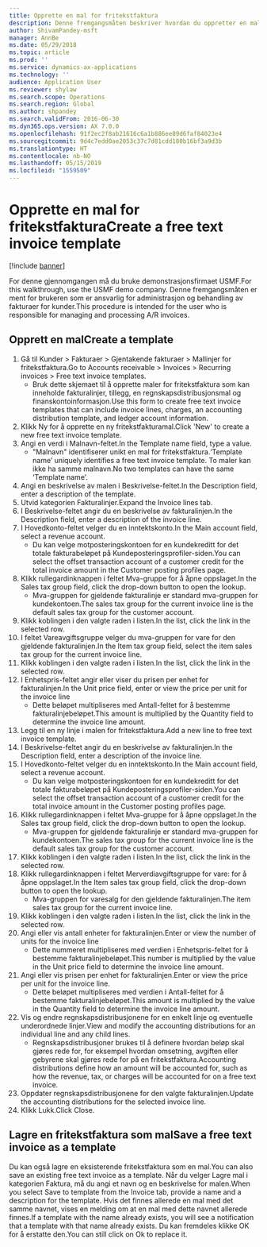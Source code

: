 ```yaml
---
title: Opprette en mal for fritekstfaktura
description: Denne fremgangsmåten beskriver hvordan du oppretter en mal for fritekstkundefaktura.
author: ShivamPandey-msft
manager: AnnBe
ms.date: 05/29/2018
ms.topic: article
ms.prod: ''
ms.service: dynamics-ax-applications
ms.technology: ''
audience: Application User
ms.reviewer: shylaw
ms.search.scope: Operations
ms.search.region: Global
ms.author: shpandey
ms.search.validFrom: 2016-06-30
ms.dyn365.ops.version: AX 7.0.0
ms.openlocfilehash: 91f2ec2f8ab21616c6a1b886ee89d6faf84023e4
ms.sourcegitcommit: 9d4c7edd0ae2053c37c7d81cdd180b16bf3a9d3b
ms.translationtype: HT
ms.contentlocale: nb-NO
ms.lasthandoff: 05/15/2019
ms.locfileid: "1559509"
---
```

# <a name="create-a-free-text-invoice-template"></a><span data-ttu-id="7fed9-103">Opprette en mal for fritekstfaktura</span><span class="sxs-lookup"><span data-stu-id="7fed9-103">Create a free text invoice template</span></span>

[!include [banner](../includes/banner.md)]

<span data-ttu-id="7fed9-104">For denne gjennomgangen må du bruke demonstrasjonsfirmaet USMF.</span><span class="sxs-lookup"><span data-stu-id="7fed9-104">For this walkthrough, use the USMF demo company.</span></span> <span data-ttu-id="7fed9-105">Denne fremgangsmåten er ment for brukeren som er ansvarlig for administrasjon og behandling av fakturaer for kunder.</span><span class="sxs-lookup"><span data-stu-id="7fed9-105">This procedure is intended for the user who is responsible for managing and processing A/R invoices.</span></span>

## <a name="create-a-template"></a><span data-ttu-id="7fed9-106">Opprett en mal</span><span class="sxs-lookup"><span data-stu-id="7fed9-106">Create a template</span></span>

1. <span data-ttu-id="7fed9-107">Gå til Kunder > Fakturaer > Gjentakende fakturaer > Mallinjer for fritekstfaktura.</span><span class="sxs-lookup"><span data-stu-id="7fed9-107">Go to Accounts receivable > Invoices > Recurring invoices > Free text invoice templates.</span></span>
    * <span data-ttu-id="7fed9-108">Bruk dette skjemaet til å opprette maler for fritekstfaktura som kan inneholde fakturalinjer, tillegg, en regnskapsdistribusjonsmal og finanskontoinformasjon.</span><span class="sxs-lookup"><span data-stu-id="7fed9-108">Use this form to create free text invoice templates that can include invoice lines, charges, an accounting distribution template, and ledger account information.</span></span>  
2. <span data-ttu-id="7fed9-109">Klikk Ny for å opprette en ny fritekstfakturamal.</span><span class="sxs-lookup"><span data-stu-id="7fed9-109">Click 'New' to create a new free text invoice template.</span></span>
3. <span data-ttu-id="7fed9-110">Angi en verdi i Malnavn-feltet.</span><span class="sxs-lookup"><span data-stu-id="7fed9-110">In the Template name field, type a value.</span></span>
    * <span data-ttu-id="7fed9-111">"Malnavn" identifiserer unikt en mal for fritekstfaktura.</span><span class="sxs-lookup"><span data-stu-id="7fed9-111">‘Template name’ uniquely identifies a free text invoice template.</span></span> <span data-ttu-id="7fed9-112">To maler kan ikke ha samme malnavn.</span><span class="sxs-lookup"><span data-stu-id="7fed9-112">No two templates can have the same ‘Template name’.</span></span>  
4. <span data-ttu-id="7fed9-113">Angi en beskrivelse av malen i Beskrivelse-feltet.</span><span class="sxs-lookup"><span data-stu-id="7fed9-113">In the Description field, enter a description of the template.</span></span>
5. <span data-ttu-id="7fed9-114">Utvid kategorien Fakturalinjer.</span><span class="sxs-lookup"><span data-stu-id="7fed9-114">Expand the Invoice lines tab.</span></span>
6. <span data-ttu-id="7fed9-115">I Beskrivelse-feltet angir du en beskrivelse av fakturalinjen.</span><span class="sxs-lookup"><span data-stu-id="7fed9-115">In the Description field, enter a description of the invoice line.</span></span>
7. <span data-ttu-id="7fed9-116">I Hovedkonto-feltet velger du en inntektskonto.</span><span class="sxs-lookup"><span data-stu-id="7fed9-116">In the Main account field, select a revenue account.</span></span>
    * <span data-ttu-id="7fed9-117">Du kan velge motposteringskontoen for en kundekreditt for det totale fakturabeløpet på Kundeposteringsprofiler-siden.</span><span class="sxs-lookup"><span data-stu-id="7fed9-117">You can select the offset transaction account of a customer credit for the total invoice amount in the Customer posting profiles page.</span></span>  
8. <span data-ttu-id="7fed9-118">Klikk rullegardinknappen i feltet Mva-gruppe for å åpne oppslaget.</span><span class="sxs-lookup"><span data-stu-id="7fed9-118">In the Sales tax group field, click the drop-down button to open the lookup.</span></span>
    * <span data-ttu-id="7fed9-119">Mva-gruppen for gjeldende fakturalinje er standard mva-gruppen for kundekontoen.</span><span class="sxs-lookup"><span data-stu-id="7fed9-119">The sales tax group for the current invoice line is the default sales tax group for the customer account.</span></span>  
9. <span data-ttu-id="7fed9-120">Klikk koblingen i den valgte raden i listen.</span><span class="sxs-lookup"><span data-stu-id="7fed9-120">In the list, click the link in the selected row.</span></span>
10. <span data-ttu-id="7fed9-121">I feltet Vareavgiftsgruppe velger du mva-gruppen for vare for den gjeldende fakturalinjen.</span><span class="sxs-lookup"><span data-stu-id="7fed9-121">In the Item tax group field, select the item sales tax group for the current invoice line.</span></span>
11. <span data-ttu-id="7fed9-122">Klikk koblingen i den valgte raden i listen.</span><span class="sxs-lookup"><span data-stu-id="7fed9-122">In the list, click the link in the selected row.</span></span>
12. <span data-ttu-id="7fed9-123">I Enhetspris-feltet angir eller viser du prisen per enhet for fakturalinjen.</span><span class="sxs-lookup"><span data-stu-id="7fed9-123">In the Unit price field, enter or view the price per unit for the invoice line</span></span>
    * <span data-ttu-id="7fed9-124">Dette beløpet multipliseres med Antall-feltet for å bestemme fakturalinjebeløpet.</span><span class="sxs-lookup"><span data-stu-id="7fed9-124">This amount is multiplied by the Quantity field to determine the invoice line amount.</span></span>  
13. <span data-ttu-id="7fed9-125">Legg til en ny linje i malen for fritekstfaktura.</span><span class="sxs-lookup"><span data-stu-id="7fed9-125">Add a new line to free text invoice template.</span></span>
14. <span data-ttu-id="7fed9-126">I Beskrivelse-feltet angir du en beskrivelse av fakturalinjen.</span><span class="sxs-lookup"><span data-stu-id="7fed9-126">In the Description field, enter a description of the invoice line.</span></span>
15. <span data-ttu-id="7fed9-127">I Hovedkonto-feltet velger du en inntektskonto.</span><span class="sxs-lookup"><span data-stu-id="7fed9-127">In the Main account field, select a revenue account.</span></span>
    * <span data-ttu-id="7fed9-128">Du kan velge motposteringskontoen for en kundekreditt for det totale fakturabeløpet på Kundeposteringsprofiler-siden.</span><span class="sxs-lookup"><span data-stu-id="7fed9-128">You can select the offset transaction account of a customer credit for the total invoice amount in the Customer posting profiles page.</span></span>  
16. <span data-ttu-id="7fed9-129">Klikk rullegardinknappen i feltet Mva-gruppe for å åpne oppslaget.</span><span class="sxs-lookup"><span data-stu-id="7fed9-129">In the Sales tax group field, click the drop-down button to open the lookup.</span></span>
    * <span data-ttu-id="7fed9-130">Mva-gruppen for gjeldende fakturalinje er standard mva-gruppen for kundekontoen.</span><span class="sxs-lookup"><span data-stu-id="7fed9-130">The sales tax group for the current invoice line is the default sales tax group for the customer account.</span></span>  
17. <span data-ttu-id="7fed9-131">Klikk koblingen i den valgte raden i listen.</span><span class="sxs-lookup"><span data-stu-id="7fed9-131">In the list, click the link in the selected row.</span></span>
18. <span data-ttu-id="7fed9-132">Klikk rullegardinknappen i feltet Merverdiavgiftsgruppe for vare: for å åpne oppslaget.</span><span class="sxs-lookup"><span data-stu-id="7fed9-132">In the Item sales tax group field, click the drop-down button to open the lookup.</span></span>
    * <span data-ttu-id="7fed9-133">Mva-gruppen for varesalg for den gjeldende fakturalinjen.</span><span class="sxs-lookup"><span data-stu-id="7fed9-133">The item sales tax group for the current invoice line.</span></span>  
19. <span data-ttu-id="7fed9-134">Klikk koblingen i den valgte raden i listen.</span><span class="sxs-lookup"><span data-stu-id="7fed9-134">In the list, click the link in the selected row.</span></span>
20. <span data-ttu-id="7fed9-135">Angi eller vis antall enheter for fakturalinjen.</span><span class="sxs-lookup"><span data-stu-id="7fed9-135">Enter or view the number of units for the invoice line</span></span>
    * <span data-ttu-id="7fed9-136">Dette nummeret multipliseres med verdien i Enhetspris-feltet for å bestemme fakturalinjebeløpet.</span><span class="sxs-lookup"><span data-stu-id="7fed9-136">This number is multiplied by the value in the Unit price field to determine the invoice line amount.</span></span>  
21. <span data-ttu-id="7fed9-137">Angi eller vis prisen per enhet for fakturalinjen.</span><span class="sxs-lookup"><span data-stu-id="7fed9-137">Enter or view the price per unit for the invoice line.</span></span> 
    * <span data-ttu-id="7fed9-138">Dette beløpet multipliseres med verdien i Antall-feltet for å bestemme fakturalinjebeløpet.</span><span class="sxs-lookup"><span data-stu-id="7fed9-138">This amount is multiplied by the value in the Quantity field to determine the invoice line amount.</span></span>  
22. <span data-ttu-id="7fed9-139">Vis og endre regnskapsdistribusjonene for en enkelt linje og eventuelle underordnede linjer.</span><span class="sxs-lookup"><span data-stu-id="7fed9-139">View and modify the accounting distributions for an individual line and any child lines.</span></span>
    * <span data-ttu-id="7fed9-140">Regnskapsdistribusjoner brukes til å definere hvordan beløp skal gjøres rede for, for eksempel hvordan omsetning, avgiften eller gebyrene skal gjøres rede for på en fritekstfaktura.</span><span class="sxs-lookup"><span data-stu-id="7fed9-140">Accounting distributions define how an amount will be accounted for, such as how the revenue, tax, or charges will be accounted for on a free text invoice.</span></span>  
23. <span data-ttu-id="7fed9-141">Oppdater regnskapsdistribusjonene for den valgte fakturalinjen.</span><span class="sxs-lookup"><span data-stu-id="7fed9-141">Update the accounting distributions for the selected invoice line.</span></span>
24. <span data-ttu-id="7fed9-142">Klikk Lukk.</span><span class="sxs-lookup"><span data-stu-id="7fed9-142">Click Close.</span></span>

## <a name="save-a-free-text-invoice-as-a-template"></a><span data-ttu-id="7fed9-143">Lagre en fritekstfaktura som mal</span><span class="sxs-lookup"><span data-stu-id="7fed9-143">Save a free text invoice as a template</span></span>
<span data-ttu-id="7fed9-144">Du kan også lagre en eksisterende fritekstfaktura som en mal.</span><span class="sxs-lookup"><span data-stu-id="7fed9-144">You can also save an existing free text invoice as a template.</span></span> <span data-ttu-id="7fed9-145">Når du velger Lagre mal i kategorien Faktura, må du angi et navn og en beskrivelse for malen.</span><span class="sxs-lookup"><span data-stu-id="7fed9-145">When you select Save to template from the Invoice tab, provide a name and a description for the template.</span></span> <span data-ttu-id="7fed9-146">Hvis det finnes allerede en mal med det samme navnet, vises en melding om at en mal med dette navnet allerede finnes.</span><span class="sxs-lookup"><span data-stu-id="7fed9-146">If a template with the name already exists, you will see a notification that a template with that name already exists.</span></span> <span data-ttu-id="7fed9-147">Du kan fremdeles klikke OK for å erstatte den.</span><span class="sxs-lookup"><span data-stu-id="7fed9-147">You can still click on Ok to replace it.</span></span> 
